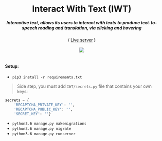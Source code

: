 <center>
<h1>Interact With Text (IWT)</h1>
<h5>Interactive text, allows its users to interact with texts to produce text-to-speech reading and translation, via clicking and hovering</h5>
( <a href='http://iwt.serveo.net/'>Live server</a> )
<br /> <br />
<img src="https://audio-sequence.github.io/iwt_preview.gif">
</center>
<br />

#### Setup:
- `pip3 install -r requirements.txt`

> Side step, you must add `IWT/secrets.py` file that contains your own keys:
```python
secrets = {
    'RECAPTCHA_PRIVATE_KEY': '',
    'RECAPTCHA_PUBLIC_KEY': '',
    'SECRET_KEY': ''}
```
- `python3.6 manage.py makemigrations`
- `python3.6 manage.py migrate`
- `python3.6 manage.py runserver`